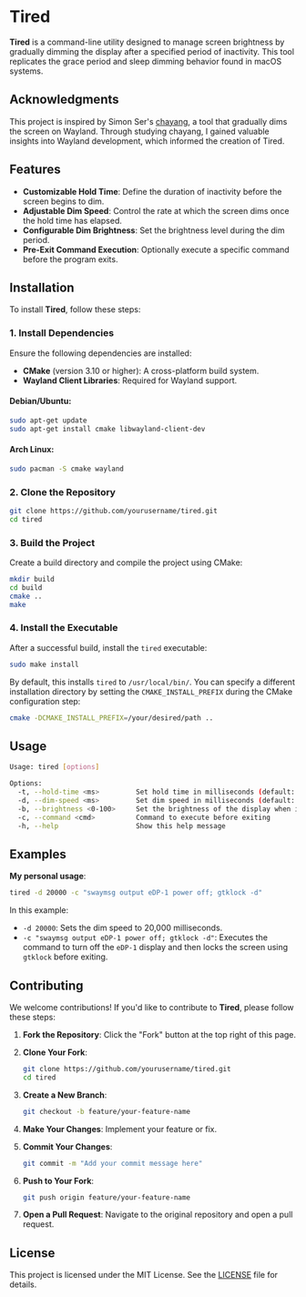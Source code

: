 # Tired

**Tired** is a command-line utility designed to manage screen brightness by gradually dimming the display after a specified period of inactivity. This tool replicates the grace period and sleep dimming behavior found in macOS systems.

## Acknowledgments

This project is inspired by Simon Ser's [chayang](https://git.sr.ht/~emersion/chayang), a tool that gradually dims the screen on Wayland. Through studying chayang, I gained valuable insights into Wayland development, which informed the creation of Tired.

## Features

- **Customizable Hold Time**: Define the duration of inactivity before the screen begins to dim.
- **Adjustable Dim Speed**: Control the rate at which the screen dims once the hold time has elapsed.
- **Configurable Dim Brightness**: Set the brightness level during the dim period.
- **Pre-Exit Command Execution**: Optionally execute a specific command before the program exits.

## Installation

To install **Tired**, follow these steps:

### 1. Install Dependencies

Ensure the following dependencies are installed:

- **CMake** (version 3.10 or higher): A cross-platform build system.
- **Wayland Client Libraries**: Required for Wayland support.

#### Debian/Ubuntu:
```bash
sudo apt-get update
sudo apt-get install cmake libwayland-client-dev
```

#### Arch Linux:
```bash
sudo pacman -S cmake wayland
```

### 2. Clone the Repository

```bash
git clone https://github.com/yourusername/tired.git
cd tired
```

### 3. Build the Project

Create a build directory and compile the project using CMake:

```bash
mkdir build
cd build
cmake ..
make
```

### 4. Install the Executable

After a successful build, install the `tired` executable:

```bash
sudo make install
```

By default, this installs `tired` to `/usr/local/bin/`. You can specify a different installation directory by setting the `CMAKE_INSTALL_PREFIX` during the CMake configuration step:

```bash
cmake -DCMAKE_INSTALL_PREFIX=/your/desired/path ..
```

## Usage

```bash
Usage: tired [options]

Options:
  -t, --hold-time <ms>         Set hold time in milliseconds (default: 15000)
  -d, --dim-speed <ms>         Set dim speed in milliseconds (default: 250)
  -b, --brightness <0-100>     Set the brightness of the display when in dim period (default: 30)
  -c, --command <cmd>          Command to execute before exiting
  -h, --help                   Show this help message
```

## Examples

**My personal usage**:

```bash
tired -d 20000 -c "swaymsg output eDP-1 power off; gtklock -d"
```

In this example:

- `-d 20000`: Sets the dim speed to 20,000 milliseconds.
- `-c "swaymsg output eDP-1 power off; gtklock -d"`: Executes the command to turn off the `eDP-1` display and then locks the screen using `gtklock` before exiting.

## Contributing

We welcome contributions! If you'd like to contribute to **Tired**, please follow these steps:

1. **Fork the Repository**: Click the "Fork" button at the top right of this page.
2. **Clone Your Fork**:

   ```bash
   git clone https://github.com/yourusername/tired.git
   cd tired
   ```

3. **Create a New Branch**:

   ```bash
   git checkout -b feature/your-feature-name
   ```

4. **Make Your Changes**: Implement your feature or fix.
5. **Commit Your Changes**:

   ```bash
   git commit -m "Add your commit message here"
   ```

6. **Push to Your Fork**:

   ```bash
   git push origin feature/your-feature-name
   ```

7. **Open a Pull Request**: Navigate to the original repository and open a pull request.

## License

This project is licensed under the MIT License. See the [LICENSE](LICENSE) file for details.